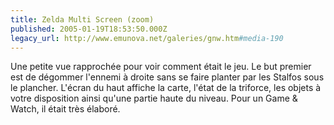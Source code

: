 ```yaml
---
title: Zelda Multi Screen (zoom)
published: 2005-01-19T18:53:50.000Z
legacy_url: http://www.emunova.net/galeries/gnw.htm#media-190
---
```

Une petite vue rapprochée pour voir comment était le jeu. Le but premier est de dégommer l'ennemi à droite sans se faire planter par les Stalfos sous le plancher. L'écran du haut affiche la carte, l'état de la triforce, les objets à votre disposition ainsi qu'une partie haute du niveau. Pour un Game & Watch, il était très élaboré.